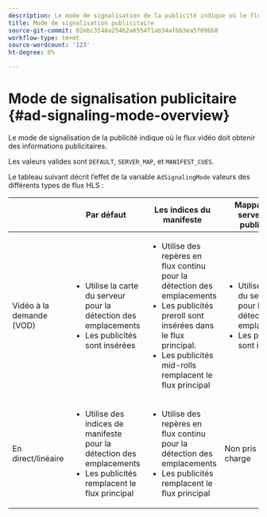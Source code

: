 ```yaml
---
description: Le mode de signalisation de la publicité indique où le flux vidéo doit obtenir des informations publicitaires.
title: Mode de signalisation publicitaire
source-git-commit: 02ebc3548a254b2a6554f1ab34afbb3ea5f09bb8
workflow-type: tm+mt
source-wordcount: '123'
ht-degree: 0%

---
```


# Mode de signalisation publicitaire {#ad-signaling-mode-overview}

Le mode de signalisation de la publicité indique où le flux vidéo doit obtenir des informations publicitaires.

Les valeurs valides sont `DEFAULT`, `SERVER_MAP`, et `MANIFEST_CUES`.

Le tableau suivant décrit l’effet de la variable `AdSignalingMode` valeurs des différents types de flux HLS :

<table frame="all" colsep="1" rowsep="1" id="table_AdSignalingMode"> 
 <thead> 
  <tr rowsep="1"> 
   <th colname="1" class="entry"> </th> 
   <th colname="2" class="entry"> Par défaut </th> 
   <th colname="3" class="entry"> Les indices du manifeste </th> 
   <th colname="4" class="entry"> Mappage du serveur de publicités </th> 
  </tr> 
 </thead>
 <tbody> 
  <tr rowsep="1"> 
   <td colname="1"> Vidéo à la demande (VOD) </td> 
   <td colname="2"> 
    <ul id="ul_E79DA79107364D0D8B46A1859CA75B5C"> 
     <li id="li_B259ED87743F463095071F58DC840E39"> Utilise la carte du serveur pour la détection des emplacements </li> 
     <li id="li_8957E4151466467BA6C954E5010E34EA"> Les publicités sont insérées </li> 
    </ul> </td> 
   <td colname="3"> 
    <ul id="ul_D462C76717D94DE09915BDF6E9B3FB68"> 
     <li id="li_FB46108F4AD9457D99D2618ABEF7DBD1"> Utilise des repères en flux continu pour la détection des emplacements </li> 
     <li id="li_C3F7FBB98F524CEF97D17318C292E9EA"> Les publicités preroll sont insérées dans le flux principal. </li> 
     <li id="li_A56E1545F84840DFA6D065DA60E98C31"> Les publicités mid-rolls remplacent le flux principal </li> 
    </ul> </td> 
   <td colname="4"> 
    <ul id="ul_F10192B1B6F745CBB0D4C1A6D52A57B4"> 
     <li id="li_2ADACF71FA5F4A08A00A3399F5593420"> Utilise la carte du serveur pour la détection des emplacements </li> 
     <li id="li_1201085B9C554A4BBD471E7EB2E363AC"> Les publicités sont insérées </li> 
    </ul> </td> 
  </tr> 
  <tr rowsep="0"> 
   <td colname="1"> En direct/linéaire </td> 
   <td colname="2"> 
    <ul id="ul_82AAC9EE056F49E999F809536A96C2F8"> 
     <li id="li_73BAD2BAA95F4592808B77F8DA436237"> Utilise des indices de manifeste pour la détection des emplacements </li> 
     <li id="li_A97B6F61078D4149A984B2412021E103"> Les publicités remplacent le flux principal </li> 
    </ul> </td> 
   <td colname="3"> 
    <ul id="ul_CAED2D4F46334D76AE025482881BF843"> 
     <li id="li_A8023845A037482DBFDEF7EF247FECFD"> Utilise des repères en flux continu pour la détection des emplacements </li> 
     <li id="li_62A3CDAD249344EB89043B2AE0F4D7FF"> Les publicités remplacent le flux principal </li> 
    </ul> </td> 
   <td colname="4"> Non pris en charge </td> 
  </tr> 
 </tbody> 
</table>

